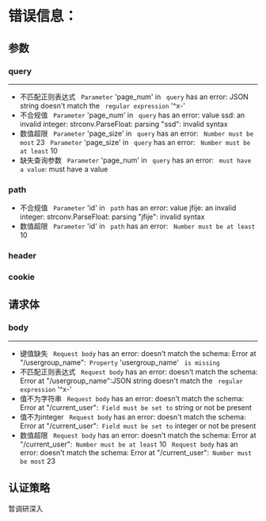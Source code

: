 # 错误信息：
## 参数
### query
---
- 不匹配正则表达式
` Parameter` 'page_num' in ` query` has an error: JSON string doesn't match the ` regular expression` '^x-'
- 不合规值
` Parameter` 'page_num' in ` query` has an error: value ssd: an invalid integer: strconv.ParseFloat: parsing "ssd": invalid syntax
- 数值超限
` Parameter` 'page_size' in ` query` has an error: ` Number must be most` 23
` Parameter` 'page_size' in ` query` has an error: ` Number must be at least` 10
- 缺失查询参数
` Parameter` 'page_num' in ` query` has an error: ` must have a value`: must have a value
### path
- 不合规值
` Parameter` 'id' in ` path` has an error: value jfije: an invalid integer: strconv.ParseFloat: parsing "jfije": invalid syntax
- 数值超限
` Parameter` 'id' in ` path` has an error: ` Number must be at least` 10
### header
### cookie
## 请求体
### body
---
- 键值缺失
` Request body` has an error: doesn't match the schema: Error at "/usergroup_name":` Property` 'usergroup_name' ` is missing`
- 不匹配正则表达式
` Request body` has an error: doesn't match the schema: Error at "/usergroup_name":JSON string doesn't match the ` regular expression` '^x-'
- 值不为字符串
` Request body` has an error: doesn't match the schema: Error at "/current_user":` Field must be set to` string or not be present
- 值不为integer
` Request body` has an error: doesn't match the schema: Error at "/current_user":` Field must be set to` integer or not be present
- 数值超限
` Request body` has an error: doesn't match the schema: Error at "/current_user":` Number must be at least` 10
` Request body` has an error: doesn't match the schema: Error at "/current_user":` Number must be most` 23
## 认证策略
暂调研深入